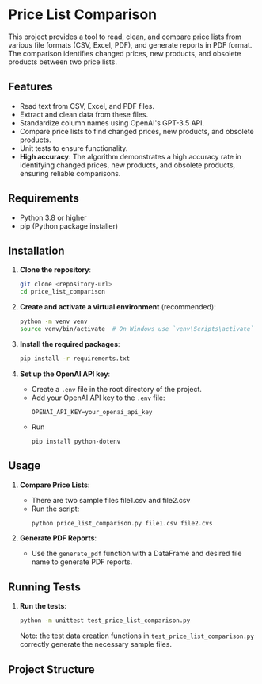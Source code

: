 # Price List Comparison

This project provides a tool to read, clean, and compare price lists from various file formats (CSV, Excel, PDF), and generate reports in PDF format. The comparison identifies changed prices, new products, and obsolete products between two price lists.

## Features

- Read text from CSV, Excel, and PDF files.
- Extract and clean data from these files.
- Standardize column names using OpenAI's GPT-3.5 API.
- Compare price lists to find changed prices, new products, and obsolete products.
- Unit tests to ensure functionality.
- **High accuracy**: The algorithm demonstrates a high accuracy rate in identifying changed prices, new products, and obsolete products, ensuring reliable comparisons.


## Requirements

- Python 3.8 or higher
- pip (Python package installer)

## Installation

1. **Clone the repository**:
    ```sh
    git clone <repository-url>
    cd price_list_comparison
    ```

2. **Create and activate a virtual environment** (recommended):
    ```sh
    python -m venv venv
    source venv/bin/activate  # On Windows use `venv\Scripts\activate`
    ```

3. **Install the required packages**:
    ```sh
    pip install -r requirements.txt
    ```

4. **Set up the OpenAI API key**:
    - Create a `.env` file in the root directory of the project.
    - Add your OpenAI API key to the `.env` file:
      ```
      OPENAI_API_KEY=your_openai_api_key
      ```
     - Run
       ```
       pip install python-dotenv
       ```
## Usage

1. **Compare Price Lists**:
    - There are two sample files file1.csv and file2.csv
    - Run the script:
      ```sh
      python price_list_comparison.py file1.csv file2.cvs
      ```

2. **Generate PDF Reports**:
    - Use the `generate_pdf` function with a DataFrame and desired file name to generate PDF reports.

## Running Tests

1. **Run the tests**:
    ```sh
    python -m unittest test_price_list_comparison.py
    ```
    Note: the test data creation functions in `test_price_list_comparison.py` correctly generate the necessary sample files.

## Project Structure

